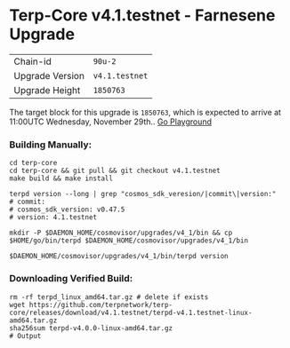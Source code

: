 # Terp-Core v4.1.testnet - Farnesene Upgrade

|                 |                                                              |
|-----------------|--------------------------------------------------------------|
| Chain-id        | `90u-2`                                                      |
| Upgrade Version | `v4.1.testnet`                                               |
| Upgrade Height  | `1850763`                                                    |



The target block for this upgrade is `1850763`, which is expected to arrive at 11:00UTC Wednesday, November 29th.. [Go Playground](https://go.dev/play/p/Nj1h7QjNWGS)

### Building Manually:
```
cd terp-core
cd terp-core && git pull && git checkout v4.1.testnet
make build && make install 

terpd version --long | grep "cosmos_sdk_veresion/|commit\|version:"
# commit: 
# cosmos_sdk_version: v0.47.5
# version: 4.1.testnet

mkdir -P $DAEMON_HOME/cosmovisor/upgrades/v4_1/bin && cp $HOME/go/bin/terpd $DAEMON_HOME/cosmovisor/upgrades/v4_1/bin 

$DAEMON_HOME/cosmovisor/upgrades/v4_1/bin/terpd version
```
### Downloading Verified Build:
```
rm -rf terpd_linux_amd64.tar.gz # delete if exists
wget https://github.com/terpnetwork/terp-core/releases/download/v4.1.testnet/terpd-v4.1.testnet-linux-amd64.tar.gz
sha256sum terpd-v4.0.0-linux-amd64.tar.gz
# Output 
```